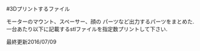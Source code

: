 #3Dプリントするファイル  


モーターのマウント、スペーサー、顔の
パーツなど出力するパーツをまとめた.  
一台あたり以下に記載するstlファイルを指定数プリントして下さい.  
















最終更新2016/07/09

